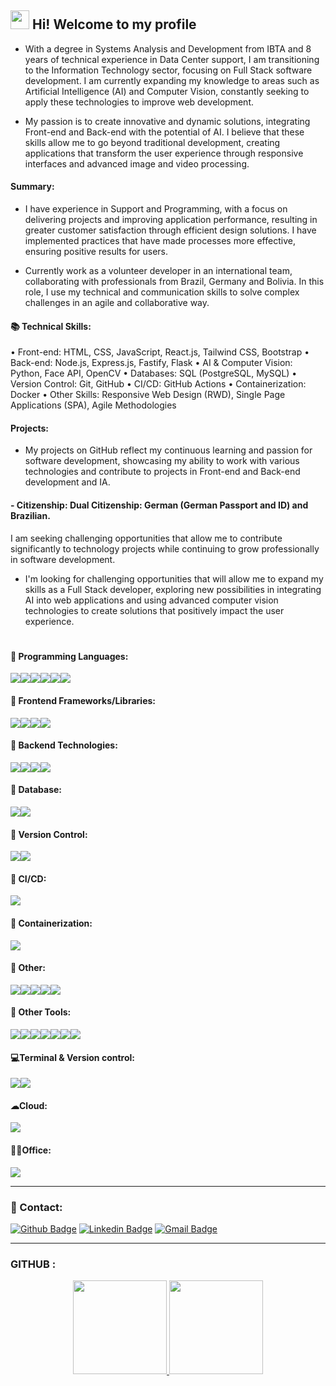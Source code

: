 ## <img src="https://media.giphy.com/media/hvRJCLFzcasrR4ia7z/giphy.gif" width="30px"> Hi! Welcome to my profile

- With a degree in Systems Analysis and Development from IBTA and 8 years of technical experience in Data Center support, I am transitioning to the Information Technology sector, focusing on Full Stack software development. I am currently expanding my knowledge to areas such as Artificial Intelligence (AI) and Computer Vision, constantly seeking to apply these technologies to improve web development.

- My passion is to create innovative and dynamic solutions, integrating Front-end and Back-end with the potential of AI. I believe that these skills allow me to go beyond traditional development, creating applications that transform the user experience through responsive interfaces and advanced image and video processing.

#### Summary: <br>
- I have experience in Support and Programming, with a focus on delivering projects and improving application performance, resulting in greater customer satisfaction through efficient design solutions. I have implemented practices that have made processes more effective, ensuring positive results for users.

- Currently work as a volunteer developer in an international team, collaborating with professionals from Brazil, Germany and Bolivia. In this role, I use my technical and communication skills to solve complex challenges in an agile and collaborative way.

#### 📚 Technical Skills: <br>

•	Front-end: HTML, CSS, JavaScript, React.js, Tailwind CSS, Bootstrap
•	Back-end: Node.js, Express.js, Fastify, Flask
•	AI & Computer Vision: Python, Face API, OpenCV
•	Databases: SQL (PostgreSQL, MySQL)
•	Version Control: Git, GitHub
•	CI/CD: GitHub Actions
•	Containerization: Docker
•	Other Skills: Responsive Web Design (RWD), Single Page Applications (SPA), Agile Methodologies

#### Projects: <br>
- My projects on GitHub reflect my continuous learning and passion for software development, showcasing my ability to work with various technologies and contribute to projects in Front-end and Back-end development and IA.

#### - Citizenship: Dual Citizenship: German (German Passport and ID) and Brazilian.
I am seeking challenging opportunities that allow me to contribute significantly to technology projects while continuing to grow professionally in software development.

- I'm looking for challenging opportunities that will allow me to expand my skills as a Full Stack developer, exploring new possibilities in integrating AI into web applications and using advanced computer vision technologies to create solutions that positively impact the user experience.
 
 #

#### 🚀 Programming Languages:
<div style="display:flex">
  <img src="https://img.shields.io/badge/HTML5-E34F26?style=for-the-badge&logo=html5&logoColor=white">
  <img src="https://img.shields.io/badge/CSS3-1572B6?style=for-the-badge&logo=css3&logoColor=white">
  <img src="https://img.shields.io/badge/JavaScript-F7DF1E?style=for-the-badge&logo=javascript&logoColor=black">
  <img src="https://img.shields.io/badge/TypeScript-007ACC?style=for-the-badge&logo=typescript&logoColor=white">
  <img src="https://img.shields.io/badge/Python-3776AB?style=for-the-badge&logo=python&logoColor=white">
  <img src="https://img.shields.io/badge/Flash-F68212?style=for-the-badge&logo=adobe-flash&logoColor=white">
</div>

#### 🚀 Frontend Frameworks/Libraries:
<div style="display:flex">
  <img src="https://img.shields.io/badge/React-20232A?style=for-the-badge&logo=react&logoColor=61DAFB">
  <img src="https://img.shields.io/badge/Tailwind_CSS-38B2AC?style=for-the-badge&logo=tailwind-css&logoColor=white">
  <img src="https://img.shields.io/badge/Bootstrap-563D7C?style=for-the-badge&logo=bootstrap&logoColor=white">
  <img src="https://img.shields.io/badge/FaceAPI-43853D?style=for-the-badge&logo=facial-recognition&logoColor=white">
</div>

#### 🚀 Backend Technologies:
<div style="display:flex">
  <img src="https://img.shields.io/badge/Node.js-43853D?style=for-the-badge&logo=node.js&logoColor=white">
  <img src="https://img.shields.io/badge/Fastify-000000?style=for-the-badge&logo=fastify&logoColor=white">
  <img src="https://img.shields.io/badge/Express.js-000000?style=for-the-badge&logo=express&logoColor=white">
  <img src="https://img.shields.io/badge/Subapase-FF6F61?style=for-the-badge&logo=subapase&logoColor=white">
</div>

#### 🚀 Database:
<div style="display:flex">
  <img src="https://img.shields.io/badge/PostgreSQL-316192?style=for-the-badge&logo=postgresql&logoColor=white">
  <img src="https://img.shields.io/badge/MySQL-4479A1?style=for-the-badge&logo=mysql&logoColor=white">
</div>

#### 🚀 Version Control:
<div style="display:flex">
  <img src="https://img.shields.io/badge/Git-F05032?style=for-the-badge&logo=git&logoColor=white">
  <img src="https://img.shields.io/badge/GitHub-181717?style=for-the-badge&logo=github&logoColor=white">
</div>

#### 🚀 CI/CD:
<div style="display:flex">
  <img src="https://img.shields.io/badge/GitHub_Actions-2088FF?style=for-the-badge&logo=github-actions&logoColor=white">
</div>

#### 🚀 Containerization:
<div style="display:flex">
  <img src="https://img.shields.io/badge/Docker-2496ED?style=for-the-badge&logo=docker&logoColor=white">
</div>

#### 🚀 Other:
<div style="display:flex">
  <img src="https://img.shields.io/badge/Responsive%20Web%20Design-1572B6?style=for-the-badge&logo=responsive-web-design&logoColor=white">
  <img src="https://img.shields.io/badge/Single%20Page%20Applications-4CAF50?style=for-the-badge&logo=spa&logoColor=white">
  <img src="https://img.shields.io/badge/Agile%20Methodologies-00ADD8?style=for-the-badge&logo=agile&logoColor=white">
  <img src="https://img.shields.io/badge/Vision%20Computacional-0055FF?style=for-the-badge&logo=ai&logoColor=white">
  <img src="https://img.shields.io/badge/IA-6EAE49?style=for-the-badge&logo=artificial-intelligence&logoColor=white">
</div>

#### 🚀 Other Tools:
<div style="display:flex">
  <img src="https://img.shields.io/badge/Vite-B73BFE?style=for-the-badge&logo=vite&logoColor=FFD62E">
  <img src="https://img.shields.io/badge/Insomnia-5849be?style=for-the-badge&logo=Insomnia&logoColor=white">
  <img src="https://img.shields.io/badge/Redis-%23DD0031.svg?style=for-the-badge&logo=redis&logoColor=white">
  <img src="https://img.shields.io/badge/Prisma-000000?style=for-the-badge&logo=prisma&logoColor=white">
  <img src="https://img.shields.io/badge/WebSockets-FFA116?style=for-the-badge&logo=websockets&logoColor=white">
  <img src="https://img.shields.io/badge/PyCharm-00A300?style=for-the-badge&logo=pycharm&logoColor=white">
  <img src="https://img.shields.io/badge/OpenCV-5C3EE8?style=for-the-badge&logo=opencv&logoColor=white">
</div>

#### 💻Terminal & Version control:
<div style="display:flex">
  <img src="https://img.shields.io/badge/GIT-E44C30?style=for-the-badge&logo=git&logoColor=white">
  <img src="https://img.shields.io/badge/linux%20terminal-4D4D4D?style=for-the-badge&logo=windows%20terminal&logoColor=white">
</div>

#### ☁Cloud:
<div style="display:flex">
  <img src="https://img.shields.io/badge/Vercel-000000?style=for-the-badge&logo=vercel&logoColor=white">
</div>

#### 👨‍💻Office:
<div style="display:flex">
  <img src="https://img.shields.io/badge/Notion-000000?style=for-the-badge&logo=notion&logoColor=white">
</div>

--- 

### 📱 Contact:

[![Github Badge](https://img.shields.io/badge/-Github-000?style=flat-square&logo=Github&logoColor=white)](https://github.com/ludiemert)
[![Linkedin Badge](https://img.shields.io/badge/-LinkedIn-blue?style=flat-square&logo)](https://www.linkedin.com/in/lucianadiemert)
[![Gmail Badge](https://img.shields.io/badge/-Gmail-c14438?style=flat-square&logo=Gmail&logoColor=white)](mailto:lucianadiemert@gmail.com)


---

### GITHUB :
<div align="center">
  <a href="https://github.com/ludiemert">
  <img height="150em" src="https://github-readme-stats.vercel.app/api?username=ludiemert&show_icons=true&theme=dracula&include_all_commits=true&count_private=true"/>
  <img height="150em" src="https://github-readme-stats.vercel.app/api/top-langs/?username=ludiemert&layout=compact&langs_count=7&theme=dracula"/>
</div>


